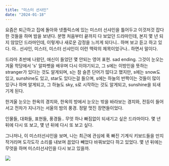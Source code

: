 ```yaml
---
title: "미스터 선샤인"
date: "2024-01-18"
---
```


요즘은 퇴근하고 집에 돌아와 넷플릭스에 있는 미스터 선샤인을 틀어두고 이것저것 잡다한 것들을 하며 밤을 보낸다. 분명 처음부터 끝까지 다 보았던 드라마인데, 본지 몇 년 되지 않았던 드라마인데, 이렇게나 새로운 감정을 느끼게 되다니.. 하며 보고 듣고 하고 있다. 아.. 선샤인, 미스터, 미스터 선샤인이 이런 맥락의 제목이었구나.. 하면서 말이다. 



드라마 초반에 나왔던, 애신이 들었던 몇 안되는 영어 표현. sad ending. 그것이 눈오는 겨울 학당에서 's' 알파벳을 배우며 다시 이야기되고, 그 s에는 이방인을 뜻하는 stranger가 있다는 것도 알게되며, s는 참 슬픈 단어가 많다고 했지만, s에는 snow도 있고, sunshine도 있고, star도 있다는걸 들으며, s에는 하늘의 반짝이는 것들이 많이 있구나 하며 알게되고, 그 하늘도 sky, s로 시작하는 것도 알게되고, sunshine을 되새기게 된다.

한겨울 눈오는 한옥의 경치와, 한옥의 방에서 눈오는 밖을 바라보는 경치와, 전등이 들어서고 전차가 지나가는 서울의 밤의 풍경. 정말 멋진 장면들이었다.



인물들, 대화들, 표현들, 풍경들.. 무엇 하나 빠짐없이 되새기고 싶은 드라마이다. 몇 년 뒤에 다시 또 보고, 몇 년 뒤에 다시 또 보고 싶다.



그나저나, 이 미스터선샤인을 보며, 나는 최근에 관심에 푹 빠진 기계식 키보드들을 만지작거리며 도각도각 소리를 내보며 꼽았다 빼었다 바꿔보았다 하고 있었다. 몇 년 뒤에는 무엇을 하며 미스터선샤인을 다시 보고 있을까. 

![](../photo/2024-01-18-mr.sunshine.heic)